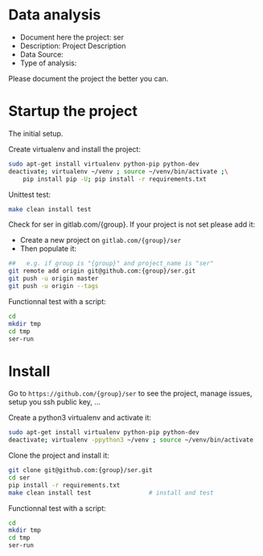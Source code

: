 # Data analysis
- Document here the project: ser
- Description: Project Description
- Data Source:
- Type of analysis:

Please document the project the better you can.

# Startup the project

The initial setup.

Create virtualenv and install the project:
```bash
sudo apt-get install virtualenv python-pip python-dev
deactivate; virtualenv ~/venv ; source ~/venv/bin/activate ;\
    pip install pip -U; pip install -r requirements.txt
```

Unittest test:
```bash
make clean install test
```

Check for ser in gitlab.com/{group}.
If your project is not set please add it:

- Create a new project on `gitlab.com/{group}/ser`
- Then populate it:

```bash
##   e.g. if group is "{group}" and project_name is "ser"
git remote add origin git@github.com:{group}/ser.git
git push -u origin master
git push -u origin --tags
```

Functionnal test with a script:

```bash
cd
mkdir tmp
cd tmp
ser-run
```

# Install

Go to `https://github.com/{group}/ser` to see the project, manage issues,
setup you ssh public key, ...

Create a python3 virtualenv and activate it:

```bash
sudo apt-get install virtualenv python-pip python-dev
deactivate; virtualenv -ppython3 ~/venv ; source ~/venv/bin/activate
```

Clone the project and install it:

```bash
git clone git@github.com:{group}/ser.git
cd ser
pip install -r requirements.txt
make clean install test                # install and test
```
Functionnal test with a script:

```bash
cd
mkdir tmp
cd tmp
ser-run
```
